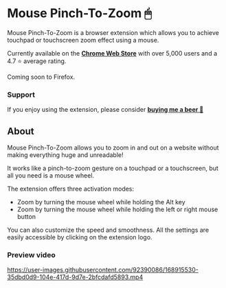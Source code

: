 # Mouse Pinch-To-Zoom 🖱

Mouse Pinch-To-Zoom is a browser extension which allows you to achieve touchpad or touchscreen zoom effect using a mouse.

Currently available on the [**Chrome Web Store**](https://chrome.google.com/webstore/detail/pffiadlahfhoniddbipeiiohjnlongfi) with over 5,000 users and a 4.7 ⭐ average rating.

Coming soon to Firefox.

### Support

If you enjoy using the extension, please consider [**buying me a beer 🍺**](https://www.buymeacoffee.com/nizioleque)

## About

Mouse Pinch-To-Zoom allows you to zoom in and out on a website without making everything huge and unreadable!

It works like a pinch-to-zoom gesture on a touchpad or a touchscreen, but all you need is a mouse wheel.

The extension offers three activation modes:
* Zoom by turning the mouse wheel while holding the Alt key
* Zoom by turning the mouse wheel while holding the left or right mouse button

You can also customize the speed and smoothness. All the settings are easily accessible by clicking on the extension logo.

### Preview video

https://user-images.githubusercontent.com/92390086/168915530-35dbd0d9-104e-417d-9d7e-2bfcdafd5893.mp4



